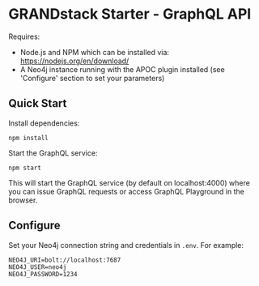 # GRANDstack Starter - GraphQL API

Requires:

- Node.js and NPM which can be installed via: https://nodejs.org/en/download/
- A Neo4j instance running with the APOC plugin installed (see 'Configure' section to set your parameters)


## Quick Start

Install dependencies:

```
npm install
```

Start the GraphQL service:

```
npm start
```

This will start the GraphQL service (by default on localhost:4000) where you can issue GraphQL requests or access GraphQL Playground in the browser.


## Configure

Set your Neo4j connection string and credentials in `.env`. For example:

```
NEO4J_URI=bolt://localhost:7687
NEO4J_USER=neo4j
NEO4J_PASSWORD=1234
```
